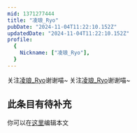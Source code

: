 ```yaml
---
mid: 1371277444
title: "凌琅_Ryo"
pubDate: "2024-11-04T11:22:10.152Z"
updatedDate: "2024-11-04T11:22:10.152Z"
profile:
  {
    Nickname: ["凌琅_Ryo"],
  }
---
```


关注[凌琅_Ryo](https://space.bilibili.com/1371277444)谢谢喵~ 关注[凌琅_Ryo](https://space.bilibili.com/1371277444)谢谢喵~

## 此条目有待补充
你可以在[这里](https://github.com/Yuhanawa/VTuber.ICU/edit/master/src/content/v/凌琅_Ryo/index.md)编辑本文
